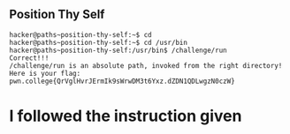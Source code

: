 ## Position Thy Self
    hacker@paths~position-thy-self:~$ cd
    hacker@paths~position-thy-self:~$ cd /usr/bin
    hacker@paths~position-thy-self:/usr/bin$ /challenge/run
    Correct!!!
    /challenge/run is an absolute path, invoked from the right directory!
    Here is your flag:
    pwn.college{QrVglHvrJErmIk9sWrwDM3t6Yxz.dZDN1QDLwgzN0czW}

# I followed the instruction given 
